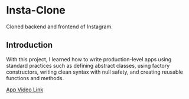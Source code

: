 # Insta-Clone

Cloned backend and frontend of Instagram.

## Introduction

With this project, I learned how to write production-level apps using standard practices such as defining abstract classes, using factory constructors, writing clean syntax with null safety, and creating reusable functions and methods.

[App Video Link](https://youtu.be/Ll1Y6GwEIBY)
